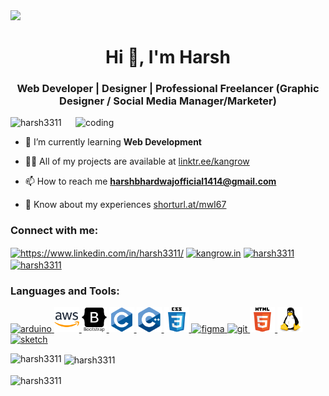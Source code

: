 <img src="https://github.com/harsh3311/harsh3311/main/Untitled.png">
<h1 align="center">Hi 👋, I'm Harsh</h1>
<h3 align="center">Web Developer | Designer | Professional Freelancer (Graphic Designer / Social Media Manager/Marketer)</h3>

<img align="right" alt="coding" width="400" src="https://github.com/harsh3311/harsh3311/blob/main/undraw_Freelancer_re_irh4.png">

<p align="left"> <img src="https://komarev.com/ghpvc/?username=harsh3311&label=Profile%20views&color=0e75b6&style=flat" alt="harsh3311" /> </p>

- 🌱 I’m currently learning **Web Development**

- 👨‍💻 All of my projects are available at [linktr.ee/kangrow](linktr.ee/kangrow)

- 📫 How to reach me **harshbhardwajofficial1414@gmail.com**

- 📄 Know about my experiences [shorturl.at/mwI67](shorturl.at/mwI67)

<h3 align="left">Connect with me:</h3>
<p align="left">
<a href="https://linkedin.com/in/https://www.linkedin.com/in/harsh3311/" target="blank"><img align="center" src="https://raw.githubusercontent.com/rahuldkjain/github-profile-readme-generator/master/src/images/icons/Social/linked-in-alt.svg" alt="https://www.linkedin.com/in/harsh3311/" height="30" width="40" /></a>
<a href="https://instagram.com/kangrow.in" target="blank"><img align="center" src="https://raw.githubusercontent.com/rahuldkjain/github-profile-readme-generator/master/src/images/icons/Social/instagram.svg" alt="kangrow.in" height="30" width="40" /></a>
<a href="https://www.codechef.com/users/harsh3311" target="blank"><img align="center" src="https://cdn.jsdelivr.net/npm/simple-icons@3.1.0/icons/codechef.svg" alt="harsh3311" height="30" width="40" /></a>
<a href="https://www.hackerrank.com/harsh3311" target="blank"><img align="center" src="https://raw.githubusercontent.com/rahuldkjain/github-profile-readme-generator/master/src/images/icons/Social/hackerrank.svg" alt="harsh3311" height="30" width="40" /></a>
</p>

<h3 align="left">Languages and Tools:</h3>
<p align="left"> <a href="https://www.arduino.cc/" target="_blank" rel="noreferrer"> <img src="https://cdn.worldvectorlogo.com/logos/arduino-1.svg" alt="arduino" width="40" height="40"/> </a> <a href="https://aws.amazon.com" target="_blank" rel="noreferrer"> <img src="https://raw.githubusercontent.com/devicons/devicon/master/icons/amazonwebservices/amazonwebservices-original-wordmark.svg" alt="aws" width="40" height="40"/> </a> <a href="https://getbootstrap.com" target="_blank" rel="noreferrer"> <img src="https://raw.githubusercontent.com/devicons/devicon/master/icons/bootstrap/bootstrap-plain-wordmark.svg" alt="bootstrap" width="40" height="40"/> </a> <a href="https://www.cprogramming.com/" target="_blank" rel="noreferrer"> <img src="https://raw.githubusercontent.com/devicons/devicon/master/icons/c/c-original.svg" alt="c" width="40" height="40"/> </a> <a href="https://www.w3schools.com/cpp/" target="_blank" rel="noreferrer"> <img src="https://raw.githubusercontent.com/devicons/devicon/master/icons/cplusplus/cplusplus-original.svg" alt="cplusplus" width="40" height="40"/> </a> <a href="https://www.w3schools.com/css/" target="_blank" rel="noreferrer"> <img src="https://raw.githubusercontent.com/devicons/devicon/master/icons/css3/css3-original-wordmark.svg" alt="css3" width="40" height="40"/> </a> <a href="https://www.figma.com/" target="_blank" rel="noreferrer"> <img src="https://www.vectorlogo.zone/logos/figma/figma-icon.svg" alt="figma" width="40" height="40"/> </a> <a href="https://git-scm.com/" target="_blank" rel="noreferrer"> <img src="https://www.vectorlogo.zone/logos/git-scm/git-scm-icon.svg" alt="git" width="40" height="40"/> </a> <a href="https://www.w3.org/html/" target="_blank" rel="noreferrer"> <img src="https://raw.githubusercontent.com/devicons/devicon/master/icons/html5/html5-original-wordmark.svg" alt="html5" width="40" height="40"/> </a> <a href="https://www.linux.org/" target="_blank" rel="noreferrer"> <img src="https://raw.githubusercontent.com/devicons/devicon/master/icons/linux/linux-original.svg" alt="linux" width="40" height="40"/> </a> <a href="https://www.sketch.com/" target="_blank" rel="noreferrer"> <img src="https://www.vectorlogo.zone/logos/sketchapp/sketchapp-icon.svg" alt="sketch" width="40" height="40"/> </a> </p>

<p><img align="left" src="https://github-readme-stats.vercel.app/api/top-langs?username=harsh3311&show_icons=true&locale=en&layout=compact" alt="harsh3311" /></p>

<p>&nbsp;<img align="center" src="https://github-readme-stats.vercel.app/api?username=harsh3311&show_icons=true&locale=en" alt="harsh3311" /></p>

<p><img align="center" src="https://github-readme-streak-stats.herokuapp.com/?user=harsh3311&" alt="harsh3311" /></p>

